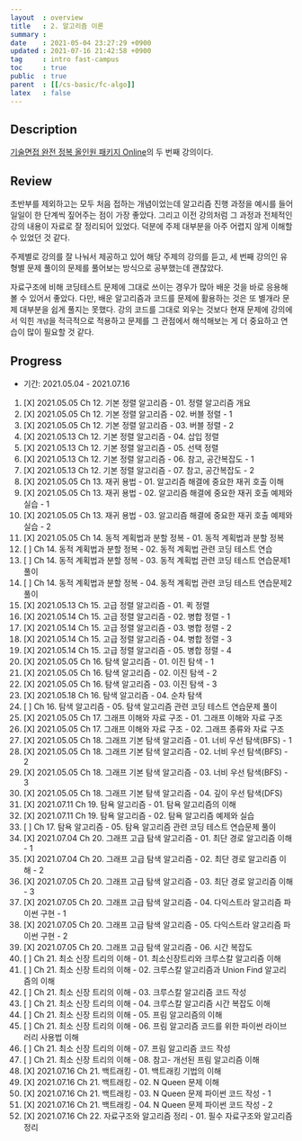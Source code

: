 ```yaml
---
layout  : overview
title   : 2. 알고리즘 이론
summary : 
date    : 2021-05-04 23:27:29 +0900
updated : 2021-07-16 21:42:58 +0900
tag     : intro fast-campus
toc     : true
public  : true
parent  : [[/cs-basic/fc-algo]]
latex   : false
---
```


## Description

[기술면접 완전 정복 올인원 패키지 Online](https://fastcampus.co.kr/dev_online_algo)의 두 번째 강의이다.

## Review

초반부를 제외하고는 모두 처음 접하는 개념이었는데 알고리즘 진행 과정을 예시를 들어 일일이 한 단계씩 짚어주는 점이 가장 좋았다. 그리고 이전 강의처럼 그 과정과 전체적인 강의 내용이 자료로 잘 정리되어 있었다. 덕분에 주제 대부분을 아주 어렵지 않게 이해할 수 있었던 것 같다.

주제별로 강의를 잘 나눠서 제공하고 있어 해당 주제의 강의를 듣고, 세 번째 강의인 유형별 문제 풀이의 문제를 풀어보는 방식으로 공부했는데 괜찮았다.

자료구조에 비해 코딩테스트 문제에 그대로 쓰이는 경우가 많아 배운 것을 바로 응용해 볼 수 있어서 좋았다. 다만, 배운 알고리즘과 코드를 문제에 활용하는 것은 또 별개라 문제 대부분을 쉽게 풀지는 못했다. 강의 코드를 그대로 외우는 것보다 현재 문제에 강의에서 익힌 `개념`을 적극적으로 적용하고 문제를 그 관점에서 해석해보는 게 더 중요하고 연습이 많이 필요할 것 같다.

## Progress

* 기간: 2021.05.04 - 2021.07.16

1. [X] 2021.05.05 Ch 12. 기본 정렬 알고리즘 - 01. 정렬 알고리즘 개요
1. [X] 2021.05.05 Ch 12. 기본 정렬 알고리즘 - 02. 버블 정렬 - 1
1. [X] 2021.05.05 Ch 12. 기본 정렬 알고리즘 - 03. 버블 정렬 - 2
1. [X] 2021.05.13 Ch 12. 기본 정렬 알고리즘 - 04. 삽입 정렬
1. [X] 2021.05.13 Ch 12. 기본 정렬 알고리즘 - 05. 선택 정렬
1. [X] 2021.05.13 Ch 12. 기본 정렬 알고리즘 - 06. 참고, 공간복잡도 - 1
1. [X] 2021.05.13 Ch 12. 기본 정렬 알고리즘 - 07. 참고, 공간복잡도 - 2
1. [X] 2021.05.05 Ch 13. 재귀 용법 - 01. 알고리즘 해결에 중요한 재귀 호출 이해
1. [X] 2021.05.05 Ch 13. 재귀 용법 - 02. 알고리즘 해결에 중요한 재귀 호출 예제와 실습 - 1
1. [X] 2021.05.05 Ch 13. 재귀 용법 - 03. 알고리즘 해결에 중요한 재귀 호출 예제와 실습 - 2
1. [X] 2021.05.05 Ch 14. 동적 계획법과 분할 정복 - 01. 동적 계획법과 분할 정복
1. [ ] Ch 14. 동적 계획법과 분할 정복 - 02. 동적 계획법 관련 코딩 테스트 연습
1. [ ] Ch 14. 동적 계획법과 분할 정복 - 03. 동적 계획법 관련 코딩 테스트 연습문제1 풀이
1. [ ] Ch 14. 동적 계획법과 분할 정복 - 04. 동적 계획법 관련 코딩 테스트 연습문제2 풀이
1. [X] 2021.05.13 Ch 15. 고급 정렬 알고리즘 - 01. 퀵 정렬
1. [X] 2021.05.14 Ch 15. 고급 정렬 알고리즘 - 02. 병합 정렬 - 1
1. [X] 2021.05.14 Ch 15. 고급 정렬 알고리즘 - 03. 병합 정렬 - 2
1. [X] 2021.05.14 Ch 15. 고급 정렬 알고리즘 - 04. 병합 정렬 - 3
1. [X] 2021.05.14 Ch 15. 고급 정렬 알고리즘 - 05. 병합 정렬 - 4
1. [X] 2021.05.05 Ch 16. 탐색 알고리즘 - 01. 이진 탐색 - 1
1. [X] 2021.05.05 Ch 16. 탐색 알고리즘 - 02. 이진 탐색 - 2
1. [X] 2021.05.05 Ch 16. 탐색 알고리즘 - 03. 이진 탐색 - 3
1. [X] 2021.05.18 Ch 16. 탐색 알고리즘 - 04. 순차 탐색
1. [ ] Ch 16. 탐색 알고리즘 - 05. 탐색 알고리즘 관련 코딩 테스트 연습문제 풀이
1. [X] 2021.05.05 Ch 17. 그래프 이해와 자료 구조 - 01. 그래프 이해와 자료 구조
1. [X] 2021.05.05 Ch 17. 그래프 이해와 자료 구조 - 02. 그래프 종류와 자료 구조
1. [X] 2021.05.05 Ch 18. 그래프 기본 탐색 알고리즘 - 01. 너비 우선 탐색(BFS) - 1
1. [X] 2021.05.05 Ch 18. 그래프 기본 탐색 알고리즘 - 02. 너비 우선 탐색(BFS) - 2
1. [X] 2021.05.05 Ch 18. 그래프 기본 탐색 알고리즘 - 03. 너비 우선 탐색(BFS) - 3
1. [X] 2021.05.05 Ch 18. 그래프 기본 탐색 알고리즘 - 04. 깊이 우선 탐색(DFS)
1. [X] 2021.07.11 Ch 19. 탐욕 알고리즘 - 01. 탐욕 알고리즘의 이해
1. [X] 2021.07.11 Ch 19. 탐욕 알고리즘 - 02. 탐욕 알고리즘 예제와 실습
1. [ ] Ch 17. 탐욕 알고리즘 - 05. 탐욕 알고리즘 관련 코딩 테스트 연습문제 풀이
1. [X] 2021.07.04 Ch 20. 그래프 고급 탐색 알고리즘 - 01. 최단 경로 알고리즘 이해 - 1
1. [X] 2021.07.04 Ch 20. 그래프 고급 탐색 알고리즘 - 02. 최단 경로 알고리즘 이해 - 2
1. [X] 2021.07.05 Ch 20. 그래프 고급 탐색 알고리즘 - 03. 최단 경로 알고리즘 이해 - 3
1. [X] 2021.07.05 Ch 20. 그래프 고급 탐색 알고리즘 - 04. 다익스트라 알고리즘 파이썬 구현 - 1
1. [X] 2021.07.05 Ch 20. 그래프 고급 탐색 알고리즘 - 05. 다익스트라 알고리즘 파이썬 구현 - 2
1. [X] 2021.07.05 Ch 20. 그래프 고급 탐색 알고리즘 - 06. 시간 복잡도
1. [ ] Ch 21. 최소 신장 트리의 이해 - 01. 최소신장트리와 크루스칼 알고리즘 이해
1. [ ] Ch 21. 최소 신장 트리의 이해 - 02. 크루스칼 알고리즘과 Union Find 알고리즘의 이해
1. [ ] Ch 21. 최소 신장 트리의 이해 - 03. 크루스칼 알고리즘 코드 작성
1. [ ] Ch 21. 최소 신장 트리의 이해 - 04. 크루스칼 알고리즘 시간 복잡도 이해
1. [ ] Ch 21. 최소 신장 트리의 이해 - 05. 프림 알고리즘의 이해
1. [ ] Ch 21. 최소 신장 트리의 이해 - 06. 프림 알고리즘 코드를 위한 파이썬 라이브러리 사용법 이해
1. [ ] Ch 21. 최소 신장 트리의 이해 - 07. 프림 알고리즘 코드 작성
1. [ ] Ch 21. 최소 신장 트리의 이해 - 08. 참고- 개선된 프림 알고리즘 이해
1. [X] 2021.07.16 Ch 21. 백트래킹 - 01. 백트래킹 기법의 이해
1. [X] 2021.07.16 Ch 21. 백트래킹 - 02. N Queen 문제 이해
1. [X] 2021.07.16 Ch 21. 백트래킹 - 03. N Queen 문제 파이썬 코드 작성 - 1
1. [X] 2021.07.16 Ch 21. 백트래킹 - 04. N Queen 문제 파이썬 코드 작성 - 2
1. [X] 2021.07.16 Ch 22. 자료구조와 알고리즘 정리 - 01. 필수 자료구조와 알고리즘 정리
